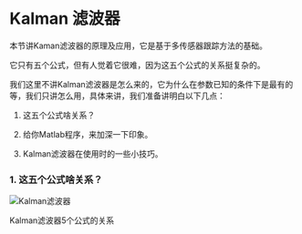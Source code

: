 # Kalman 滤波器
本节讲Kaman滤波器的原理及应用，它是基于多传感器跟踪方法的基础。

它只有五个公式，但有人觉着它很难，因为这五个公式的关系挺复杂的。

我们这里不讲Kalman滤波器是怎么来的，它为什么在参数已知的条件下是最有的等，我们只讲怎么用，具体来讲，我们准备讲明白以下几点：

1. 这五个公式啥关系？

2. 给你Matlab程序，来加深一下印象。

3. Kalman滤波器在使用时的一些小技巧。

### 1. 这五个公式啥关系？
![Kalman滤波器](https://github.com/Xue-boJin/data-fusion-for-indoor-tracking-by-RFID/blob/resource/KalmanFiler.png)

Kalman滤波器5个公式的关系
